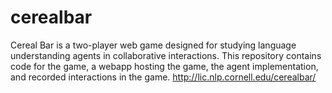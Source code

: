 # cerealbar
Cereal Bar is a two-player web game designed for studying language understanding agents in collaborative interactions. This repository contains code for the game, a webapp hosting the game, the agent implementation, and recorded interactions in the game. http://lic.nlp.cornell.edu/cerealbar/
